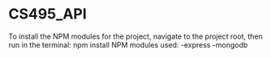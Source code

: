 # CS495_API

To install the NPM modules for the project, navigate to the project root, then run in the terminal: npm install <module name>
NPM modules used:
  -express
  -mongodb
